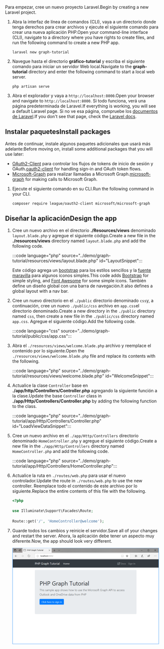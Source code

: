 <!-- markdownlint-disable MD002 MD041 -->

<span data-ttu-id="33a8b-101">Para empezar, cree un nuevo proyecto Laravel.</span><span class="sxs-lookup"><span data-stu-id="33a8b-101">Begin by creating a new Laravel project.</span></span>

1. <span data-ttu-id="33a8b-102">Abra la interfaz de línea de comandos (CLI), vaya a un directorio donde tenga derechos para crear archivos y ejecute el siguiente comando para crear una nueva aplicación PHP.</span><span class="sxs-lookup"><span data-stu-id="33a8b-102">Open your command-line interface (CLI), navigate to a directory where you have rights to create files, and run the following command to create a new PHP app.</span></span>

    ```Shell
    laravel new graph-tutorial
    ```

1. <span data-ttu-id="33a8b-103">Navegue hasta el directorio **gráfico-tutorial** y escriba el siguiente comando para iniciar un servidor Web local.</span><span class="sxs-lookup"><span data-stu-id="33a8b-103">Navigate to the **graph-tutorial** directory and enter the following command to start a local web server.</span></span>

    ```Shell
    php artisan serve
    ```

1. <span data-ttu-id="33a8b-104">Abra el explorador y vaya a `http://localhost:8000`.</span><span class="sxs-lookup"><span data-stu-id="33a8b-104">Open your browser and navigate to `http://localhost:8000`.</span></span> <span data-ttu-id="33a8b-105">Si todo funciona, verá una página predeterminada de Laravel.</span><span class="sxs-lookup"><span data-stu-id="33a8b-105">If everything is working, you will see a default Laravel page.</span></span> <span data-ttu-id="33a8b-106">Si no ve esa página, compruebe los [documentos de Laravel](https://laravel.com/docs/7.x).</span><span class="sxs-lookup"><span data-stu-id="33a8b-106">If you don't see that page, check the [Laravel docs](https://laravel.com/docs/7.x).</span></span>

## <a name="install-packages"></a><span data-ttu-id="33a8b-107">Instalar paquetes</span><span class="sxs-lookup"><span data-stu-id="33a8b-107">Install packages</span></span>

<span data-ttu-id="33a8b-108">Antes de continuar, instale algunos paquetes adicionales que usará más adelante:</span><span class="sxs-lookup"><span data-stu-id="33a8b-108">Before moving on, install some additional packages that you will use later:</span></span>

- <span data-ttu-id="33a8b-109">[OAuth2-Client](https://github.com/thephpleague/oauth2-client) para controlar los flujos de tokens de inicio de sesión y OAuth.</span><span class="sxs-lookup"><span data-stu-id="33a8b-109">[oauth2-client](https://github.com/thephpleague/oauth2-client) for handling sign-in and OAuth token flows.</span></span>
- <span data-ttu-id="33a8b-110">[Microsoft-Graph](https://github.com/microsoftgraph/msgraph-sdk-php) para realizar llamadas a Microsoft Graph.</span><span class="sxs-lookup"><span data-stu-id="33a8b-110">[microsoft-graph](https://github.com/microsoftgraph/msgraph-sdk-php) for making calls to Microsoft Graph.</span></span>

1. <span data-ttu-id="33a8b-111">Ejecute el siguiente comando en su CLI.</span><span class="sxs-lookup"><span data-stu-id="33a8b-111">Run the following command in your CLI.</span></span>

    ```Shell
    composer require league/oauth2-client microsoft/microsoft-graph
    ```

## <a name="design-the-app"></a><span data-ttu-id="33a8b-112">Diseñar la aplicación</span><span class="sxs-lookup"><span data-stu-id="33a8b-112">Design the app</span></span>

1. <span data-ttu-id="33a8b-113">Cree un nuevo archivo en el directorio **./Resources/views** denominado `layout.blade.php` y agregue el siguiente código.</span><span class="sxs-lookup"><span data-stu-id="33a8b-113">Create a new file in the **./resources/views** directory named `layout.blade.php` and add the following code.</span></span>

    :::code language="php" source="../demo/graph-tutorial/resources/views/layout.blade.php" id="LayoutSnippet":::

    <span data-ttu-id="33a8b-114">Este código agrega un [bootstrap](http://getbootstrap.com/) para los estilos sencillos y la [fuente maravilla](https://fontawesome.com/) para algunos iconos simples.</span><span class="sxs-lookup"><span data-stu-id="33a8b-114">This code adds [Bootstrap](http://getbootstrap.com/) for simple styling, and [Font Awesome](https://fontawesome.com/) for some simple icons.</span></span> <span data-ttu-id="33a8b-115">También define un diseño global con una barra de navegación.</span><span class="sxs-lookup"><span data-stu-id="33a8b-115">It also defines a global layout with a nav bar.</span></span>

1. <span data-ttu-id="33a8b-116">Cree un nuevo directorio en el `./public` directorio denominado `css`y, a continuación, cree un nuevo `./public/css` archivo en `app.css`el directorio denominado.</span><span class="sxs-lookup"><span data-stu-id="33a8b-116">Create a new directory in the `./public` directory named `css`, then create a new file in the `./public/css` directory named `app.css`.</span></span> <span data-ttu-id="33a8b-117">Agregue el siguiente código.</span><span class="sxs-lookup"><span data-stu-id="33a8b-117">Add the following code.</span></span>

    :::code language="css" source="../demo/graph-tutorial/public/css/app.css":::

1. <span data-ttu-id="33a8b-118">Abra el `./resources/views/welcome.blade.php` archivo y reemplace el contenido por lo siguiente.</span><span class="sxs-lookup"><span data-stu-id="33a8b-118">Open the `./resources/views/welcome.blade.php` file and replace its contents with the following.</span></span>

    :::code language="php" source="../demo/graph-tutorial/resources/views/welcome.blade.php" id="WelcomeSnippet":::

1. <span data-ttu-id="33a8b-119">Actualice la clase `Controller` base en **./app/http/Controllers/Controller.php** agregando la siguiente función a la clase.</span><span class="sxs-lookup"><span data-stu-id="33a8b-119">Update the base `Controller` class in **./app/Http/Controllers/Controller.php** by adding the following function to the class.</span></span>

    :::code language="php" source="../demo/graph-tutorial/app/Http/Controllers/Controller.php" id="LoadViewDataSnippet":::

1. <span data-ttu-id="33a8b-120">Cree un nuevo archivo en el `./app/Http/Controllers` directorio denominado `HomeController.php` y agregue el siguiente código.</span><span class="sxs-lookup"><span data-stu-id="33a8b-120">Create a new file in the `./app/Http/Controllers` directory named `HomeController.php` and add the following code.</span></span>

    :::code language="php" source="../demo/graph-tutorial/app/Http/Controllers/HomeController.php":::

1. <span data-ttu-id="33a8b-121">Actualice la ruta en `./routes/web.php` para usar el nuevo controlador.</span><span class="sxs-lookup"><span data-stu-id="33a8b-121">Update the route in `./routes/web.php` to use the new controller.</span></span> <span data-ttu-id="33a8b-122">Reemplace todo el contenido de este archivo por lo siguiente.</span><span class="sxs-lookup"><span data-stu-id="33a8b-122">Replace the entire contents of this file with the following.</span></span>

    ```php
    <?php

    use Illuminate\Support\Facades\Route;

    Route::get('/', 'HomeController@welcome');
    ```

1. <span data-ttu-id="33a8b-123">Guarde todos los cambios y reinicie el servidor.</span><span class="sxs-lookup"><span data-stu-id="33a8b-123">Save all of your changes and restart the server.</span></span> <span data-ttu-id="33a8b-124">Ahora, la aplicación debe tener un aspecto muy diferente.</span><span class="sxs-lookup"><span data-stu-id="33a8b-124">Now, the app should look very different.</span></span>

    ![Una captura de pantalla de la Página principal rediseñada](./images/create-app-01.png)
